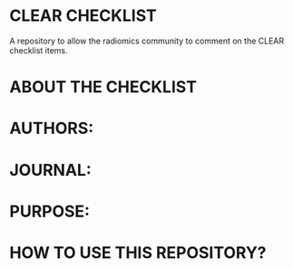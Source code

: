 # CLEAR CHECKLIST
A repository to allow the radiomics community to comment on the CLEAR checklist items.

# ABOUT THE CHECKLIST
# AUTHORS:
# JOURNAL:
# PURPOSE:
# HOW TO USE THIS REPOSITORY?
